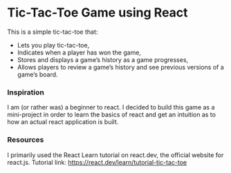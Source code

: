 # Tic-Tac-Toe Game using React
This is a simple tic-tac-toe that:
- Lets you play tic-tac-toe,
- Indicates when a player has won the game,
- Stores and displays a game’s history as a game progresses,
- Allows players to review a game’s history and see previous versions of a game’s board.

### Inspiration
I am (or rather was) a beginner to react. I decided to build this game as a mini-project in order to learn the basics of react and get an intuition as to how an actual react application is built.

### Resources
I primarily used the React Learn tutorial on react.dev, the official website for react.js.
Tutorial link: https://react.dev/learn/tutorial-tic-tac-toe


